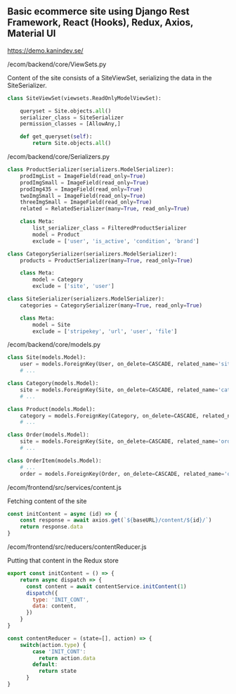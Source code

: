 ## Basic ecommerce site using Django Rest Framework, React (Hooks), Redux, Axios, Material UI

https://demo.kanindev.se/


/ecom/backend/core/ViewSets.py

Content of the site consists of a SiteViewSet, serializing the data in the SiteSerializer.

```Python
class SiteViewSet(viewsets.ReadOnlyModelViewSet):

    queryset = Site.objects.all()
    serializer_class = SiteSerializer
    permission_classes = [AllowAny,]

    def get_queryset(self):
        return Site.objects.all()
```


/ecom/backend/core/Serializers.py

```Python
class ProductSerializer(serializers.ModelSerializer):
    prodImgList = ImageField(read_only=True)
    prodImgSmall = ImageField(read_only=True)
    prodImg435 = ImageField(read_only=True)
    twoImgSmall = ImageField(read_only=True)
    threeImgSmall = ImageField(read_only=True)
    related = RelatedSerializer(many=True, read_only=True)

    class Meta:
        list_serializer_class = FilteredProductSerializer
        model = Product
        exclude = ['user', 'is_active', 'condition', 'brand']

class CategorySerializer(serializers.ModelSerializer):
    products = ProductSerializer(many=True, read_only=True)

    class Meta:
        model = Category
        exclude = ['site', 'user']

class SiteSerializer(serializers.ModelSerializer):
    categories = CategorySerializer(many=True, read_only=True)

    class Meta:
        model = Site
        exclude = ['stripekey', 'url', 'user', 'file']
```


/ecom/backend/core/models.py

```Python
class Site(models.Model):
    user = models.ForeignKey(User, on_delete=CASCADE, related_name='siteuser')
    # ...

class Category(models.Model):
    site = models.ForeignKey(Site, on_delete=CASCADE, related_name='categories')
    # ...

class Product(models.Model):
    category = models.ForeignKey(Category, on_delete=CASCADE, related_name='products', verbose_name='Kategori')
    # ...

class Order(models.Model):
    site = models.ForeignKey(Site, on_delete=CASCADE, related_name='orders')
    # ...

class OrderItem(models.Model):
    # ...
    order = models.ForeignKey(Order, on_delete=CASCADE, related_name='orderitem')
```



/ecom/frontend/src/services/content.js

Fetching content of the site

```JavaScript
const initContent = async (id) => {
    const response = await axios.get(`${baseURL}/content/${id}/`)
    return response.data
}
```

/ecom/frontend/src/reducers/contentReducer.js

Putting that content in the Redux store

```JavaScript
export const initContent = () => {
    return async dispatch => {
      const content = await contentService.initContent(1)
      dispatch({
        type: 'INIT_CONT',
        data: content,
      })
    }
}

const contentReducer = (state=[], action) => {
    switch(action.type) {
        case 'INIT_CONT':
          return action.data
        default:
          return state
      }
}
```
